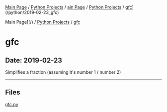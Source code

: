 [Main Page](/) / [Python Projects](/python) / [ain Page](/) / [Python Projects](/python) / [gfc](/python/2019-02-23_gfc)](/python/2019-02-23_gfc)

Main Page](/) / [Python Projects](/python) / [gfc](/python/2019-02-23_gfc)

# gfc

## Date: 2019-02-23

Simplifies a fraction (assuming it's number 1 / number 2)

-----

## Files

[gfc.py](gfc.py)